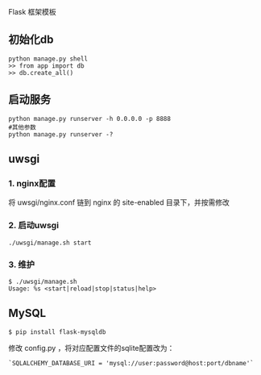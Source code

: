 Flask 框架模板

## 初始化db

    python manage.py shell
    >> from app import db
    >> db.create_all()

## 启动服务

    python manage.py runserver -h 0.0.0.0 -p 8888
    #其他参数
    python manage.py runserver -?

## uwsgi

### 1. nginx配置
    
将 uwsgi/nginx.conf 链到 nginx 的 site-enabled 目录下，并按需修改

### 2. 启动uwsgi

    ./uwsgi/manage.sh start

### 3. 维护
    
    $ ./uwsgi/manage.sh
    Usage: %s <start|reload|stop|status|help>

## MySQL

    $ pip install flask-mysqldb

修改 config.py ，将对应配置文件的sqlite配置改为：

    `SQLALCHEMY_DATABASE_URI = 'mysql://user:password@host:port/dbname'`

